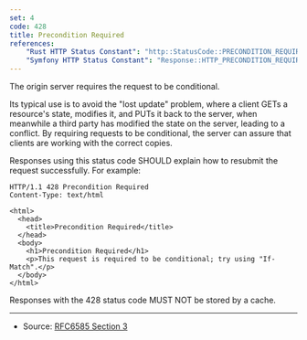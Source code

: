 ```yaml
---
set: 4
code: 428
title: Precondition Required
references:
    "Rust HTTP Status Constant": "http::StatusCode::PRECONDITION_REQUIRED"
    "Symfony HTTP Status Constant": "Response::HTTP_PRECONDITION_REQUIRED"
---
```


The origin server requires the request to be conditional.

Its typical use is to avoid the "lost update" problem, where a client GETs a resource's state, modifies it, and PUTs it back to the server, when meanwhile a third party has modified the state on the server, leading to a conflict. By requiring requests to be conditional, the server can assure that clients are working with the correct copies.

Responses using this status code SHOULD explain how to resubmit the request successfully. For example:

```
HTTP/1.1 428 Precondition Required
Content-Type: text/html

<html>
  <head>
    <title>Precondition Required</title>
  </head>
  <body>
    <h1>Precondition Required</h1>
    <p>This request is required to be conditional; try using "If-Match".</p>
  </body>
</html>
```

Responses with the 428 status code MUST NOT be stored by a cache.

---

* Source: [RFC6585 Section 3][1]

[1]: <http://tools.ietf.org/html/rfc6585#section-3>
